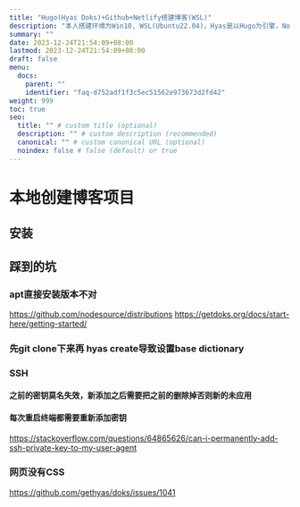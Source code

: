```yaml
---
title: "Hugo(Hyas Doks)+Github+Netlify搭建博客(WSL)"
description: "本人搭建环境为Win10, WSL(Ubuntu22.04)，Hyas是以Hugo为引擎，Node.js作框架的网站构建工具，Doks是Hyas的官方主题，本文使用它来搭建博客。"
summary: ""
date: 2023-12-24T21:54:09+08:00
lastmod: 2023-12-24T21:54:09+08:00
draft: false
menu:
  docs:
    parent: ""
    identifier: "faq-d752adf1f3c5ec51562e973673d2fd42"
weight: 999
toc: true
seo:
  title: "" # custom title (optional)
  description: "" # custom description (recommended)
  canonical: "" # custom canonical URL (optional)
  noindex: false # false (default) or true
---
```


# 本地创建博客项目
## 安装
## 踩到的坑
### apt直接安装版本不对
https://github.com/nodesource/distributions
https://getdoks.org/docs/start-here/getting-started/
### 先git clone下来再 hyas create导致设置base dictionary
### SSH
#### 之前的密钥莫名失效，新添加之后需要把之前的删除掉否则新的未应用
#### 每次重启终端都需要重新添加密钥
https://stackoverflow.com/questions/64865626/can-i-permanently-add-ssh-private-key-to-my-user-agent
### 网页没有CSS

https://github.com/gethyas/doks/issues/1041
